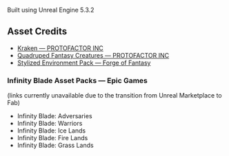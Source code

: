 Built using Unreal Engine 5.3.2

<h2>Asset Credits</h2>
<ul>
  <li><a href="https://fab.com/s/0cf18c15a659">Kraken — PROTOFACTOR INC</a></li>
  <li><a href="https://fab.com/s/63a078bb2dd7">Quadruped Fantasy Creatures — PROTOFACTOR INC</a></li>
  <li><a href="https://fab.com/s/e6871dd1b62c">Stylized Environment Pack — Forge of Fantasy</a></li>
  
</ul>
<h3>Infinity Blade Asset Packs — Epic Games</h3>
(links currently unavailable due to the transition from Unreal Marketplace to Fab)
<ul>
  <li>Infinity Blade: Adversaries</li>
  <li>Infinity Blade: Warriors</li>
  <li>Infinity Blade: Ice Lands</li>
  <li>Infinity Blade: Fire Lands</li>
  <li>Infinity Blade: Grass Lands</li>
</ul>
